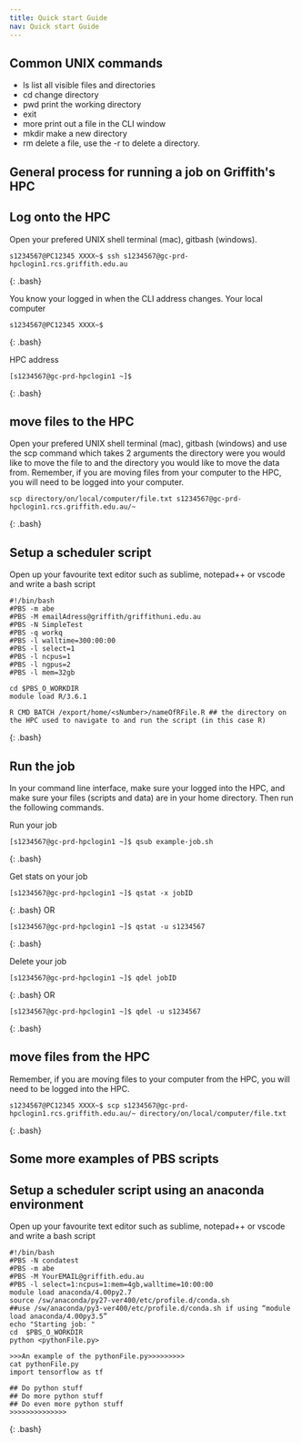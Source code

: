 ```yaml
---
title: Quick start Guide
nav: Quick start Guide
---
```

## Common UNIX commands

* ls list all visible files and directories
* cd change directory
* pwd print the working directory
* exit 
* more print out a file in the CLI window
* mkdir make a new directory
* rm delete a file, use the -r to delete a directory.


## General process for running a job on Griffith's HPC

## Log onto the HPC

Open your prefered UNIX shell terminal (mac), gitbash (windows).
```
s1234567@PC12345 XXXX~$ ssh s1234567@gc-prd-hpclogin1.rcs.griffith.edu.au
```
{: .bash}

You know your logged in when the CLI address changes.
Your local computer
```
s1234567@PC12345 XXXX~$
```
{: .bash}

HPC address
```
[s1234567@gc-prd-hpclogin1 ~]$
```
{: .bash}

## move files to the HPC

Open your prefered UNIX shell terminal (mac), gitbash (windows) and use the scp command which takes 2 arguments the directory were you would like to move the file to and the directory you would like to move the data from. Remember, if you are moving files from your computer to the HPC, you will need to be logged into your computer.

```
scp directory/on/local/computer/file.txt s1234567@gc-prd-hpclogin1.rcs.griffith.edu.au/~
```
{: .bash}

## Setup a scheduler script

Open up your favourite text editor such as sublime, notepad++ or vscode and write a bash script 

```
#!/bin/bash
#PBS -m abe
#PBS -M emailAdress@griffith/griffithuni.edu.au
#PBS -N SimpleTest 
#PBS -q workq
#PBS -l walltime=300:00:00
#PBS -l select=1
#PBS -l ncpus=1
#PBS -l ngpus=2
#PBS -l mem=32gb

cd $PBS_O_WORKDIR
module load R/3.6.1

R CMD BATCH /export/home/<sNumber>/nameOfRFile.R ## the directory on the HPC used to navigate to and run the script (in this case R)
```
{: .bash}

## Run the job

In your command line interface, make sure your logged into the HPC, and make sure your files (scripts and data) are in your home directory. Then run the following commands.

Run your job
```
[s1234567@gc-prd-hpclogin1 ~]$ qsub example-job.sh
```
{: .bash}

Get stats on your job
```
[s1234567@gc-prd-hpclogin1 ~]$ qstat -x jobID
```
{: .bash}
OR 
```
[s1234567@gc-prd-hpclogin1 ~]$ qstat -u s1234567
```
{: .bash}

Delete your job
```
[s1234567@gc-prd-hpclogin1 ~]$ qdel jobID
```
{: .bash}
OR
```
[s1234567@gc-prd-hpclogin1 ~]$ qdel -u s1234567
```
{: .bash}

## move files from the HPC

Remember, if you are moving files to your computer from the HPC, you will need to be logged into the HPC.

```
s1234567@PC12345 XXXX~$ scp s1234567@gc-prd-hpclogin1.rcs.griffith.edu.au/~ directory/on/local/computer/file.txt
```
{: .bash}


## Some more examples of PBS scripts

## Setup a scheduler script using an anaconda environment

Open up your favourite text editor such as sublime, notepad++ or vscode and write a bash script 

```
#!/bin/bash
#PBS -N condatest
#PBS -m abe
#PBS -M YourEMAIL@griffith.edu.au
#PBS -l select=1:ncpus=1:mem=4gb,walltime=10:00:00
module load anaconda/4.00py2.7
source /sw/anaconda/py27-ver400/etc/profile.d/conda.sh 
##use /sw/anaconda/py3-ver400/etc/profile.d/conda.sh if using “module load anaconda/4.00py3.5”
echo "Starting job: "
cd  $PBS_O_WORKDIR
python <pythonFile.py>
 
>>>An example of the pythonFile.py>>>>>>>>> 
cat pythonFile.py
import tensorflow as tf

## Do python stuff
## Do more python stuff
## Do even more python stuff
>>>>>>>>>>>>>> 
```
{: .bash}